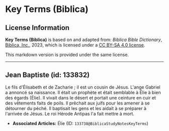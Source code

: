 # Key Terms (Biblica)

## License Information

**Key Terms (Biblica)** is based on and adapted from: _Biblica Bible Dictionary_, [Biblica, Inc.](https://www.biblica.com/), 2023, which is licensed under a [CC BY-SA 4.0 license](https://creativecommons.org/licenses/by-sa/4.0/legalcode.en).

This markdown version is provided under the same license.



--------------------------------

## Jean Baptiste (id: 133832)

Le fils d'Élisabeth et de Zacharie ; il est un cousin de Jésus. L'ange Gabriel a annoncé sa naissance. Il était un prophète et était semblable à Élie à bien des égards (Élie). Il vivait dans le désert et portait une ceinture en cuir et des vêtements faits de poils. Il prêchait aux juifs pour les amener à se détourner du péché. Il baptisait les gens et les aidait à se préparer à l'arrivée de Jésus. Le roi Hérode Antipas l'a fait mettre à mort.

* **Associated Articles:** Élie (ID: `133738@BiblicaStudyNotesKeyTerms`)

